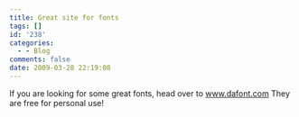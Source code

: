 ```yaml
---
title: Great site for fonts
tags: []
id: '238'
categories:
  - - Blog
comments: false
date: 2009-03-28 22:19:08
---
```


If you are looking for some great fonts, head over to www.dafont.com They are free for personal use!